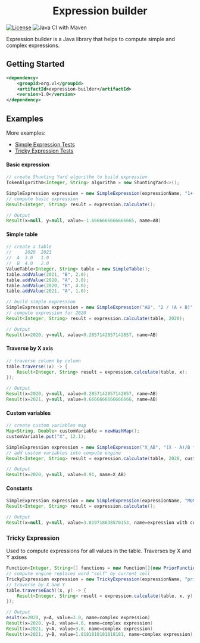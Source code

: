 <h1 align="center">Expression builder</h1>

[![License](https://img.shields.io/badge/License-Apache%202.0-blue.svg)](https://opensource.org/licenses/Apache-2.0)
![Java CI with Maven](https://github.com/vlisianskii/expression-builder/workflows/Java%20CI%20with%20Maven/badge.svg)

Expression builder is a Java library that helps to compute simple and complex expressions.


## Getting Started
```xml
<dependency>
    <groupId>org.vl</groupId>
    <artifactId>expression-builder</artifactId>
    <version>1.0</version>
</dependency>
```


## Examples

More examples:
- [Simple Expression Tests](https://github.com/vlisianskii/expression-builder/blob/master/src/test/java/vl/SimpleExpressionTest.java)
- [Tricky Expression Tests](https://github.com/vlisianskii/expression-builder/blob/master/src/test/java/vl/TrickyExpressionTest.java) 

#### Basic expression

```java
// create Shunting Yard algorithm to build expression
TokenAlgorithm<Integer, String> algorithm = new ShuntingYard<>();

SimpleExpression expression = new SimpleExpression(expressionName, "1+(-2/3)*4", algorithm);
// compute basic expression
Result<Integer, String> result = expression.calculate();

// Output
Result(x=null, y=null, value=-1.6666666666666665, name=AB)                                        
```

#### Simple table

```java
// create a table
//     2020  2021
//  A  3.0   1.0
//  B  4.0   2.0                                                                 
ValueTable<Integer, String> table = new SimpleTable();
table.addValue(2021, "B", 2.0);
table.addValue(2020, "A", 3.0);
table.addValue(2020, "B", 4.0);
table.addValue(2021, "A", 1.0);

// build simple expression
SimpleExpression expression = new SimpleExpression("AB", "2 / (A + B)", algorithm);
// compute expression for 2020 
Result<Integer, String> result = expression.calculate(table, 2020);

// Output
Result(x=2020, y=null, value=0.2857142857142857, name=AB)
```

#### Traverse by X axis 

```java
// traverse column by column
table.traverse((x) -> {
    Result<Integer, String> result = expression.calculate(table, x);
});

// Output
Result(x=2020, y=null, value=0.2857142857142857, name=AB)
Result(x=2021, y=null, value=0.6666666666666666, name=AB)
```

#### Custom variables

```java
// create custom variables map
Map<String, Double> customVariable = newHashMap();
customVariable.put("X", 12.1);

SimpleExpression expression = new SimpleExpression("X_AB", "(X - A)/B * 0.4", algorithm);
// add custom variables into compute engine
Result<Integer, String> result = expression.calculate(table, 2020, customVariable);

// Output 
Result(x=2020, y=null, value=0.91, name=X_AB)
```

#### Constants

```java
SimpleExpression expression = new SimpleExpression(expressionName, "MONTHS_COUNT/PI", algorithm);
Result<Integer, String> result = expression.calculate();

// Output  
Result(x=null, y=null, value=3.819718638570153, name=expression with constants)
```

### Tricky Expression

Used to compute expressions for all values in the table. Traverses by X and Y axises

```java
Function<Integer, String>[] functions = new Function[]{new PriorFunction()};
// compute engine replaces word "self" by current cell
TrickyExpression expression = new TrickyExpression(expressionName, "prior(self)/self", algorithm, functions);
// traverse by X and Y
table.traverseEach((x, y) -> {
    Result<Integer, String> result = expression.calculate(table, x, y);
});

// Output  
esult(x=2020, y=A, value=3.0, name=complex expression)
Result(x=2020, y=B, value=4.0, name=complex expression)
Result(x=2021, y=A, value=3.0, name=complex expression)
Result(x=2021, y=B, value=1.8181818181818181, name=complex expression)
```